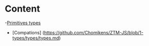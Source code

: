 # Content 
-[Primitives types](https://github.com/Chomikens/ZTM-JS/blob/1-types/types/types.md)
- [Compations] (https://github.com/Chomikens/ZTM-JS/blob/1-types/types/types.md)